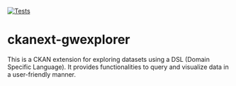 [![Tests](https://github.com/sagargg/ckanext-gwexplorer/workflows/Tests/badge.svg?branch=main)](https://github.com/sagargg/ckanext-gwexplorer/actions)

# ckanext-gwexplorer
This is a CKAN extension for exploring datasets using a DSL (Domain Specific Language). It provides functionalities to query and visualize data in a user-friendly manner.